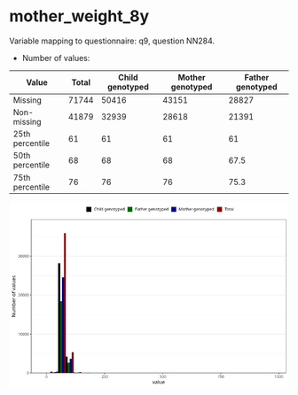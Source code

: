 # mother_weight_8y
Variable mapping to questionnaire: q9, question NN284.
- Number of values:

| Value | Total | Child genotyped | Mother genotyped | Father genotyped |
| ----- | ----- | --------------- | ---------------- | ---------------- |
| Missing | 71744 | 50416 | 43151 | 28827 |
| Non-missing | 41879 | 32939 | 28618 | 21391 |
| 25th percentile | 61 | 61 | 61 | 61 |
| 50th percentile | 68 | 68 | 68 | 67.5 |
| 75th percentile | 76 | 76 | 76 | 75.3 |



![](mother_weight_8y_n.png)



